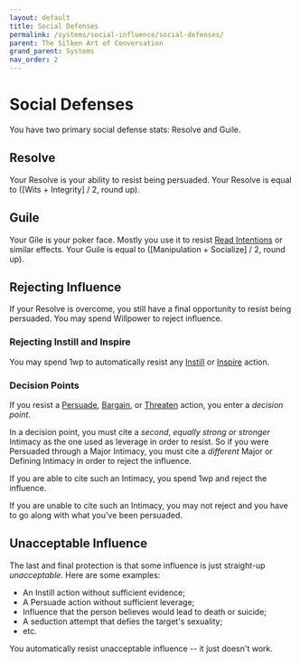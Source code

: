 ```yaml
---
layout: default
title: Social Defenses
permalink: /systems/social-influence/social-defenses/
parent: The Silken Art of Conversation
grand_parent: Systems
nav_order: 2
---
```


# Social Defenses

You have two primary social defense stats: Resolve and Guile.

## Resolve

Your Resolve is your ability to resist being persuaded. Your Resolve is equal to
([Wits + Integrity] / 2, round up).

## Guile

Your Gile is your poker face. Mostly you use it to resist
[Read Intentions](/venture/systems/social-influence/social-actions#read-intentions)
or similar effects. Your Guile is equal to ([Manipulation + Socialize] / 2,
round up).

## Rejecting Influence

If your Resolve is overcome, you still have a final opportunity to resist being
persuaded. You may spend Willpower to reject influence.

### Rejecting Instill and Inspire

You may spend 1wp to automatically resist any
[Instill](/venture/systems/social-influence/social-actions#instill) or
[Inspire](/venture/systems/social-influence/social-actions#inspire) action.

### Decision Points

If you resist a
[Persuade](/venture/systems/social-influence/social-actions#persuade),
[Bargain](/venture/systems/social-influence/social-actions#bargain),
or [Threaten](/venture/systems/social-influence/social-actions#threaten) action,
you enter a _decision point_.

In a decision point, you must cite a _second_, _equally strong or stronger_
Intimacy as the one used as leverage in order to resist. So if you were
Persuaded through a Major Intimacy, you must cite a _different_ Major or
Defining Intimacy in order to reject the influence.

If you are able to cite such an Intimacy, you spend 1wp and reject the
influence.

If you are unable to cite such an Intimacy, you may not reject and you have to
go along with what you've been persuaded.

## Unacceptable Influence

The last and final protection is that some influence is just straight-up
_unacceptable_. Here are some examples:

- An Instill action without sufficient evidence;
- A Persuade action without sufficient leverage;
- Influence that the person believes would lead to death or suicide;
- A seduction attempt that defies the target's sexuality;
- etc.

You automatically resist unacceptable influence -- it just doesn't work.
